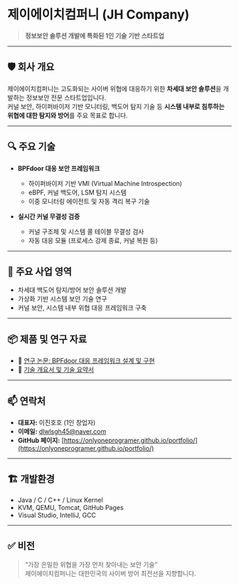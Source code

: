 # 제이에이치컴퍼니 (JH Company)

> **정보보안 솔루션 개발에 특화된 1인 기술 기반 스타트업**

---

## 🛡️ 회사 개요

제이에이치컴퍼니는 고도화되는 사이버 위협에 대응하기 위한 **차세대 보안 솔루션**을 개발하는 정보보안 전문 스타트업입니다.  
커널 보안, 하이퍼바이저 기반 모니터링, 백도어 탐지 기술 등 **시스템 내부로 침투하는 위협에 대한 탐지와 방어**를 주요 목표로 합니다.

---

## 🔍 주요 기술

- **BPFdoor 대응 보안 프레임워크**
  - 하이퍼바이저 기반 VMI (Virtual Machine Introspection)
  - eBPF, 커널 백도어, LSM 탐지 시스템
  - 이중 모니터링 에이전트 및 자동 격리 복구 기술

- **실시간 커널 무결성 검증**
  - 커널 구조체 및 시스템 콜 테이블 무결성 검사
  - 자동 대응 모듈 (프로세스 강제 종료, 커널 복원 등)

---

## 💼 주요 사업 영역

- 차세대 백도어 탐지/방어 보안 솔루션 개발  
- 가상화 기반 시스템 보안 기술 연구  
- 커널 보안, 시스템 내부 위협 대응 프레임워크 구축

---

## 📦 제품 및 연구 자료

- 📄 [연구 논문: BPFdoor 대응 프레임워크 설계 및 구현](https://github.com/onlyoneprogramer/portfolio/blob/main/bpfdoor/readem.md)  
- 📝 [기술 개요서 및 기술 요약서](https://github.com/onlyoneprogramer/portfolio/blob/main/bpfdoor/Detailed%20technical%20design.md)  

---

## 📫 연락처

- **대표자:** 이진호호 (1인 창업자)  
- **이메일:** dlwlsgh45@naver.com   
- **GitHub 페이지:** [https://onlyoneprogramer.github.io/portfolio/](https://onlyoneprogramer.github.io/portfolio/)

---

## 🏗️ 개발환경

- Java / C / C++ / Linux Kernel  
- KVM, QEMU, Tomcat, GitHub Pages  
- Visual Studio, IntelliJ, GCC

---

## ✅ 비전

> “가장 은밀한 위협을 가장 먼저 찾아내는 보안 기술”  
> 제이에이치컴퍼니는 대한민국의 사이버 방어 최전선을 지향합니다.
